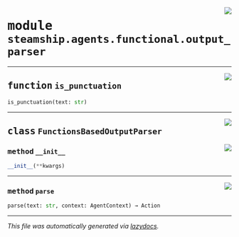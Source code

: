 <!-- markdownlint-disable -->

<a href="https://github.com/steamship-core/python-client/tree/main/src/steamship/agents/functional/output_parser.py#L0"><img align="right" style="float:right;" src="https://img.shields.io/badge/-source-cccccc?style=flat-square"></a>

# <kbd>module</kbd> `steamship.agents.functional.output_parser`





---

<a href="https://github.com/steamship-core/python-client/tree/main/src/steamship/agents/functional/output_parser.py#L12"><img align="right" style="float:right;" src="https://img.shields.io/badge/-source-cccccc?style=flat-square"></a>

## <kbd>function</kbd> `is_punctuation`

```python
is_punctuation(text: str)
```






---

<a href="https://github.com/steamship-core/python-client/tree/main/src/steamship/agents/functional/output_parser.py#L19"><img align="right" style="float:right;" src="https://img.shields.io/badge/-source-cccccc?style=flat-square"></a>

## <kbd>class</kbd> `FunctionsBasedOutputParser`




<a href="https://github.com/steamship-core/python-client/tree/main/src/steamship/agents/functional/output_parser.py#L23"><img align="right" style="float:right;" src="https://img.shields.io/badge/-source-cccccc?style=flat-square"></a>

### <kbd>method</kbd> `__init__`

```python
__init__(**kwargs)
```








---

<a href="https://github.com/steamship-core/python-client/tree/main/src/steamship/agents/functional/output_parser.py#L101"><img align="right" style="float:right;" src="https://img.shields.io/badge/-source-cccccc?style=flat-square"></a>

### <kbd>method</kbd> `parse`

```python
parse(text: str, context: AgentContext) → Action
```








---

_This file was automatically generated via [lazydocs](https://github.com/ml-tooling/lazydocs)._
